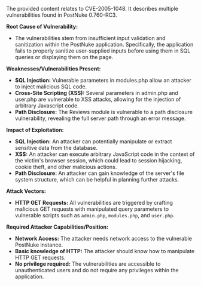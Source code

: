 The provided content relates to CVE-2005-1048. It describes multiple vulnerabilities found in PostNuke 0.760-RC3.

**Root Cause of Vulnerability:**

- The vulnerabilities stem from insufficient input validation and sanitization within the PostNuke application. Specifically, the application fails to properly sanitize user-supplied inputs before using them in SQL queries or displaying them on the page.

**Weaknesses/Vulnerabilities Present:**

- **SQL Injection:** Vulnerable parameters in modules.php allow an attacker to inject malicious SQL code.
- **Cross-Site Scripting (XSS):** Several parameters in admin.php and user.php are vulnerable to XSS attacks, allowing for the injection of arbitrary Javascript code.
- **Path Disclosure:**  The Reviews module is vulnerable to a path disclosure vulnerability, revealing the full server path through an error message.

**Impact of Exploitation:**

- **SQL Injection:** An attacker can potentially manipulate or extract sensitive data from the database.
- **XSS:** An attacker can execute arbitrary JavaScript code in the context of the victim's browser session, which could lead to session hijacking, cookie theft, and other malicious actions.
- **Path Disclosure:** An attacker can gain knowledge of the server's file system structure, which can be helpful in planning further attacks.

**Attack Vectors:**

- **HTTP GET Requests:** All vulnerabilities are triggered by crafting malicious GET requests with manipulated query parameters to vulnerable scripts such as `admin.php`, `modules.php`, and `user.php`.

**Required Attacker Capabilities/Position:**

- **Network Access:** The attacker needs network access to the vulnerable PostNuke instance.
- **Basic knowledge of HTTP:** The attacker should know how to manipulate HTTP GET requests.
- **No privilege required:** The vulnerabilities are accessible to unauthenticated users and do not require any privileges within the application.